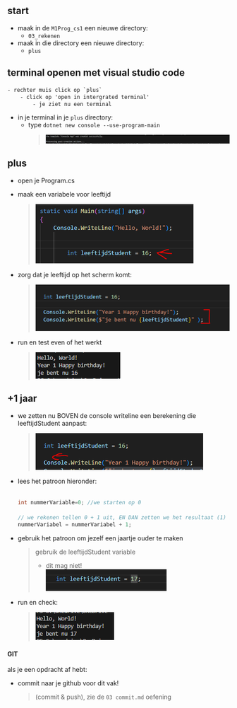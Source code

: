 
## start

- maak in de `M1Prog_cs1` een nieuwe directory:
    - `03_rekenen`
- maak in die directory een nieuwe directory:
    - `plus`

## terminal openen met visual studio code

    - rechter muis click op `plus`
        - click op 'open in intergrated terminal'
            - je ziet nu een terminal


- in je terminal in je `plus` directory:
    - type `dotnet new console --use-program-main`
        > ![](img/newconsole.PNG)

## plus

- open je Program.cs
- maak een variabele voor leeftijd
    > ![](img/leeftijd.PNG)

- zorg dat je leeftijd op het scherm komt:
    > ![](img/leefconsole.PNG)
- run en test even of het werkt
    > ![](img/test.PNG)

## +1 jaar

- we zetten nu BOVEN de console writeline een berekening die leeftijdStudent aanpast:
    > ![](img/plus1.PNG)
- lees het patroon hieronder:
    ```csharp

    int nummerVariable=0; //we starten op 0

    // we rekenen tellen 0 + 1 uit, EN DAN zetten we het resultaat (1) in nummervariable met de = 
    nummerVariabel = nummerVariabel + 1;

    ```

- gebruik het patroon om jezelf een jaartje ouder te maken
    > gebruik de leeftijdStudent variable 
    > - dit mag niet!  
    > ![](img/magniet.PNG)
    
- run en check:

    > ![](img/17.PNG)


    
#### GIT

als je een opdracht af hebt:
- commit naar je github voor dit vak!
    > (commit & push), zie de `03 commit.md` oefening
